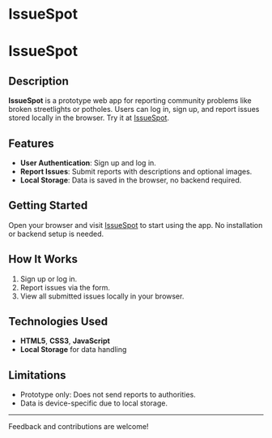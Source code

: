 # IssueSpot

# IssueSpot

## Description

**IssueSpot** is a prototype web app for reporting community problems like broken streetlights or potholes. Users can log in, sign up, and report issues stored locally in the browser. Try it at [IssueSpot](https://issuespot.netlify.app).

## Features

- **User Authentication**: Sign up and log in.
- **Report Issues**: Submit reports with descriptions and optional images.
- **Local Storage**: Data is saved in the browser, no backend required.

## Getting Started

Open your browser and visit [IssueSpot](https://issuespot.netlify.app) to start using the app. No installation or backend setup is needed.

## How It Works

1. Sign up or log in.
2. Report issues via the form.
3. View all submitted issues locally in your browser.

## Technologies Used

- **HTML5**, **CSS3**, **JavaScript**
- **Local Storage** for data handling

## Limitations

- Prototype only: Does not send reports to authorities.
- Data is device-specific due to local storage.

---

Feedback and contributions are welcome!
